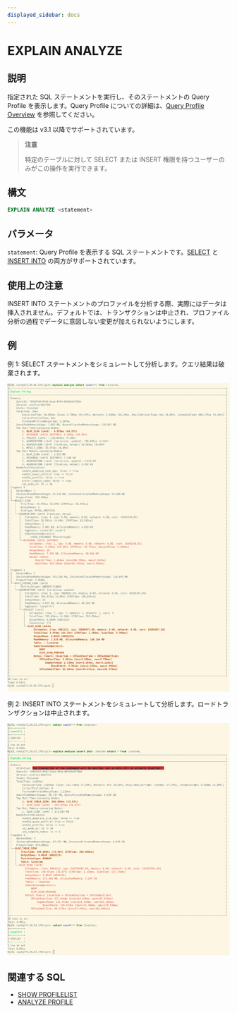 ```yaml
---
displayed_sidebar: docs
---
```


# EXPLAIN ANALYZE

## 説明

指定された SQL ステートメントを実行し、そのステートメントの Query Profile を表示します。Query Profile についての詳細は、[Query Profile Overview](../../../../best_practices/query_tuning/query_profile_overview.md) を参照してください。

この機能は v3.1 以降でサポートされています。

> **注意**
>
> 特定のテーブルに対して SELECT または INSERT 権限を持つユーザーのみがこの操作を実行できます。

## 構文

```SQL
EXPLAIN ANALYZE <statement>
```

## パラメータ

`statement`: Query Profile を表示する SQL ステートメントです。[SELECT](../../table_bucket_part_index/SELECT.md) と [INSERT INTO](../../loading_unloading/INSERT.md) の両方がサポートされています。

## 使用上の注意

INSERT INTO ステートメントのプロファイルを分析する際、実際にはデータは挿入されません。デフォルトでは、トランザクションは中止され、プロファイル分析の過程でデータに意図しない変更が加えられないようにします。

## 例

例 1: SELECT ステートメントをシミュレートして分析します。クエリ結果は破棄されます。

![img](../../../../_assets/Profile/text_based_explain_analyze_select.jpeg)

例 2: INSERT INTO ステートメントをシミュレートして分析します。ロードトランザクションは中止されます。

![img](../../../../_assets/Profile/text_based_explain_analyze_insert.jpeg)

## 関連する SQL

- [SHOW PROFILELIST](./SHOW_PROFILELIST.md)
- [ANALYZE PROFILE](./ANALYZE_PROFILE.md)